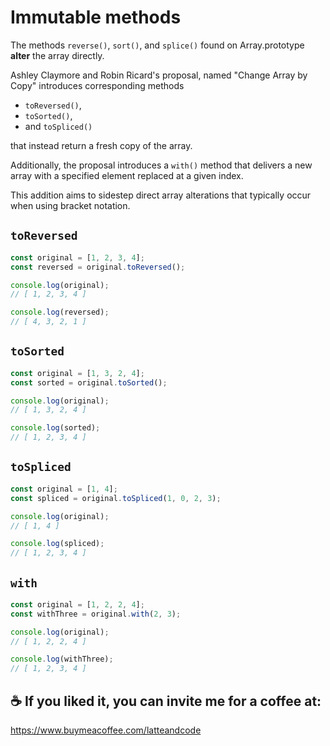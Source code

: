 # Immutable methods

The methods `reverse()`, `sort()`, and `splice()` found on Array.prototype **alter** the array directly. 

Ashley Claymore and Robin Ricard's proposal, named "Change Array by Copy" introduces corresponding methods 

- `toReversed()`, 
- `toSorted()`, 
- and `toSpliced()` 

that instead return a fresh copy of the array. 

Additionally, the proposal introduces a `with()` method that delivers a new array with a specified element replaced at a given index. 

This addition aims to sidestep direct array alterations that typically occur when using bracket notation.

## `toReversed`

```js
const original = [1, 2, 3, 4];
const reversed = original.toReversed();

console.log(original);
// [ 1, 2, 3, 4 ]

console.log(reversed);
// [ 4, 3, 2, 1 ]
```
## `toSorted`

```js
const original = [1, 3, 2, 4];
const sorted = original.toSorted();

console.log(original);
// [ 1, 3, 2, 4 ]

console.log(sorted);
// [ 1, 2, 3, 4 ]
```

## `toSpliced`

```js
const original = [1, 4];
const spliced = original.toSpliced(1, 0, 2, 3);

console.log(original);
// [ 1, 4 ]

console.log(spliced);
// [ 1, 2, 3, 4 ]
```

## `with` 

```js
const original = [1, 2, 2, 4];
const withThree = original.with(2, 3);

console.log(original);
// [ 1, 2, 2, 4 ]

console.log(withThree);
// [ 1, 2, 3, 4 ]
```

## ☕️ If you liked it, you can invite me for a coffee at:

https://www.buymeacoffee.com/latteandcode
